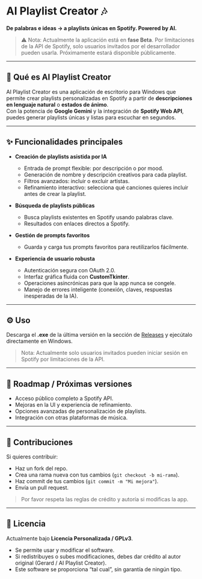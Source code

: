# AI Playlist Creator 🎶

**De palabras e ideas → a playlists únicas en Spotify. Powered by AI.**  

> ⚠️ Nota: Actualmente la aplicación está en **fase Beta**. Por limitaciones de la API de Spotify, solo usuarios invitados por el desarrollador pueden usarla. Próximamente estará disponible públicamente.

---

## 🚀 Qué es AI Playlist Creator

AI Playlist Creator es una aplicación de escritorio para Windows que permite crear playlists personalizadas en Spotify a partir de **descripciones en lenguaje natural** o **estados de ánimo**.  
Con la potencia de **Google Gemini** y la integración de **Spotify Web API**, puedes generar playlists únicas y listas para escuchar en segundos.

---

## ✨ Funcionalidades principales

- **Creación de playlists asistida por IA**  
  - Entrada de prompt flexible: por descripción o por mood.  
  - Generación de nombre y descripción creativos para cada playlist.  
  - Filtros avanzados: incluir o excluir artistas.  
  - Refinamiento interactivo: selecciona qué canciones quieres incluir antes de crear la playlist.

- **Búsqueda de playlists públicas**  
  - Busca playlists existentes en Spotify usando palabras clave.  
  - Resultados con enlaces directos a Spotify.

- **Gestión de prompts favoritos**  
  - Guarda y carga tus prompts favoritos para reutilizarlos fácilmente.

- **Experiencia de usuario robusta**  
  - Autenticación segura con OAuth 2.0.  
  - Interfaz gráfica fluida con **CustomTkinter**.  
  - Operaciones asincrónicas para que la app nunca se congele.  
  - Manejo de errores inteligente (conexión, claves, respuestas inesperadas de la IA).

---

## ⚙️ Uso

Descarga el **.exe** de la última versión en la sección de [Releases](https://github.com/TUUSUARIO/AI-Playlist-Creator/releases) y ejecútalo directamente en Windows.  

> Nota: Actualmente solo usuarios invitados pueden iniciar sesión en Spotify por limitaciones de la API.

---

## 🎯 Roadmap / Próximas versiones

- Acceso público completo a Spotify API.  
- Mejoras en la UI y experiencia de refinamiento.  
- Opciones avanzadas de personalización de playlists.  
- Integración con otras plataformas de música.

---

## 🤝 Contribuciones

Si quieres contribuir:  
- Haz un fork del repo.  
- Crea una rama nueva con tus cambios (`git checkout -b mi-rama`).  
- Haz commit de tus cambios (`git commit -m "Mi mejora"`).  
- Envía un pull request.

> Por favor respeta las reglas de crédito y autoría si modificas la app.  

---

## 📄 Licencia

Actualmente bajo **Licencia Personalizada / GPLv3**.  
- Se permite usar y modificar el software.  
- Si redistribuyes o subes modificaciones, debes dar crédito al autor original (Gerard / AI Playlist Creator).  
- Este software se proporciona “tal cual”, sin garantía de ningún tipo.
